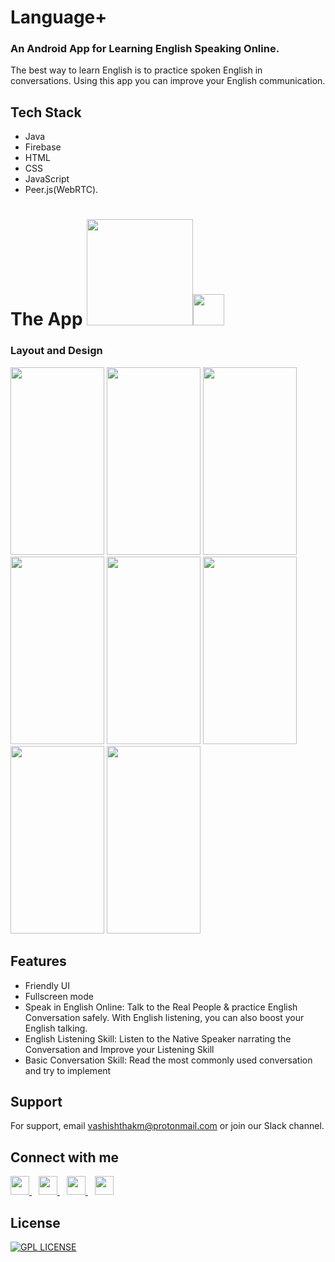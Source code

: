 # Language+ 
### An Android App for Learning English Speaking Online.
The best way to learn English is to practice spoken English in conversations. Using this app you can improve your English communication.
## Tech Stack 
- Java
- Firebase
- HTML
- CSS
- JavaScript
- Peer.js(WebRTC).
# The App <img style="margin-bottom:-16px" width="170px" src="https://blogger.googleusercontent.com/img/b/R29vZ2xl/AVvXsEilcp_VkrOhU5rAJnKMHsOLBlaUeKOJNxeJiilnDGt7QkIueyXx2sUUww4nlOvPtqiQ92JMd0JLAqwB4pYeD2gQsSt-OMN1xFGPz8AD2d140bvOjwGQFkAeGFkWBT2tfiqIVPJ8Fep920cuZbEnc3g0nbVu1swg0iPAbb_n8t5Y_AICKEUjJaARs6eUFg/s320/Logo%20L+-1(1).png"/><img style="margin-bottom:-16px" width="50px" src="https://blogger.googleusercontent.com/img/b/R29vZ2xl/AVvXsEgySDKWq2l8gBbAIMHN7KHc8TS1pW8P3RWpM5b4y8m1wkthxE1XVVu8RtmSlMwtzAWolWFuuGP2lBpKJmGbkgm-BJbdD2piOLUe-JRA4xDSiOoBRP8SpTzi-Up9uH8KVivgWNlmm5FXLrkNDkX_iUyc2EbP8BrnJNIWlbmYZruVV8xLWxEQFYyj-IahoA/s768/ic_launcher.png"/>
### Layout and Design
<img width="150px" height="300px" src="https://user-images.githubusercontent.com/83388782/211513524-4abee09c-6e1b-40e4-9970-2b20e1d18cff.jpg"/> <img width="150px" height="300px" src="https://user-images.githubusercontent.com/83388782/211513694-50cc396c-b998-4e5d-86fd-b49c5badeae0.jpg"/> <img width="150px" height="300px" src="https://user-images.githubusercontent.com/83388782/211513721-66c7b264-cf0d-4cd4-becc-1fa739d9b566.jpg"/> <img width="150px" height="300px" src="https://user-images.githubusercontent.com/83388782/211513744-40f4479f-41bf-4730-a3a1-2f3c8333c444.jpg"/> <img width="150px" height="300px" src="https://user-images.githubusercontent.com/83388782/211513793-f1cb1186-013b-495e-8d6b-e3cce8d3dbc8.jpg"/> <img width="150px" height="300px" src="https://user-images.githubusercontent.com/83388782/211513762-6bfcd470-1226-4ab1-8fd3-ffb93090f524.jpg"/> <img width="150px" height="300px" src="https://user-images.githubusercontent.com/83388782/211522120-1519cc7d-4cdf-4acb-a6bb-c8d10b047f4c.jpeg"/> <img width="150px" height="300px" src="https://user-images.githubusercontent.com/83388782/211513793-f1cb1186-013b-495e-8d6b-e3cce8d3dbc8.jpg"/>

## Features
- Friendly UI
- Fullscreen mode
- Speak in English Online: Talk to the Real People & practice English Conversation safely. With English listening, you can also boost your English talking.
- English Listening Skill: Listen to the Native Speaker narrating the Conversation and Improve your Listening Skill
- Basic Conversation Skill: Read the most commonly used conversation and try to implement

## Support
For support, email vashishthakm@protonmail.com or join our Slack channel.

## Connect with me
  <a href="https://twitter.com/VashishthaKM">
    <img width="30px" src="https://www.vectorlogo.zone/logos/twitter/twitter-official.svg" />
  </a>&ensp;
  <a href="https://www.linkedin.com/in/VashishthaKM/">
    <img width="30px" src="https://www.vectorlogo.zone/logos/linkedin/linkedin-icon.svg" />
  </a>&ensp;
  <a href="https://www.instagram.com/vashishtha_maurya/">
    <img width="30px" src="https://www.vectorlogo.zone/logos/instagram/instagram-icon.svg" />
  </a>&ensp;
  <a href="https://vashishthakm.bio.link/">
  <img width="30px" src="https://cdn.bio.link/uploads/profile_pictures/2022-09-18/J7o8OtGwoTksjvnwbIHcdm24QzUvuHLr.png" />
  </a>

## License

[![GPL LICENSE](https://img.shields.io/badge/License-GPL%20v3-yellow.svg)](LICENSE.md)